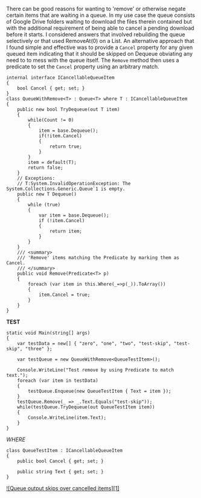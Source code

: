 There can be good reasons for wanting to 'remove' or otherwise negate certain items that are waiting in a queue. In my use case the queue consists of Google Drive folders waiting to download the files therein contained but with the additional requirement of being able to cancel a pending download before it starts. I considered answers that involved rebuilding the queue selectively or that used RemoveAt(0) on a List<T>. An alternative approach that I found simple and effective was to provide a `Cancel` property for any given queued item indicating that it should be skipped on Dequeue obviating any need to  to mess with the queue itself. The `Remove` method then uses a predicate to set the `Cancel` property using an arbitrary match. 

    internal interface ICancellableQueueItem
    {
        bool Cancel { get; set; }
    }
    class QueueWithRemove<T> : Queue<T> where T : ICancellableQueueItem
    {
        public new bool TryDequeue(out T item)
        {
            while(Count != 0)
            {
                item = base.Dequeue();
                if(!item.Cancel)
                {
                    return true;
                }
            }
            item = default(T);
            return false;
        }
        // Exceptions:
        // T:System.InvalidOperationException: The System.Collections.Generic.Queue`1 is empty.
        public new T Dequeue()
        {
            while (true)
            {
                var item = base.Dequeue();
                if (!item.Cancel)
                {
                    return item;
                }
            }
        }
        /// <summary>
        /// 'Remove' items matching the Predicate by marking them as Cancel.
        /// </summary>
        public void Remove(Predicate<T> p)
        {
            foreach (var item in this.Where(_=>p(_)).ToArray())
            {
                item.Cancel = true;
            }
        }
    }

**TEST**

    static void Main(string[] args)
    {
        var testData = new[] { "zero", "one", "two", "test-skip", "test-skip", "three" };

        var testQueue = new QueueWithRemove<QueueTestItem>();

        Console.WriteLine("Test remove by using Predicate to match text.");
        foreach (var item in testData)
        {
            testQueue.Enqueue(new QueueTestItem { Text = item });
        }
        testQueue.Remove(_ => _.Text.Equals("test-skip"));
        while(testQueue.TryDequeue(out QueueTestItem item))
        {
            Console.WriteLine(item.Text);
        }
    }

*WHERE*

    class QueueTestItem : ICancellableQueueItem
    {
        public bool Cancel { get; set; }

        public string Text { get; set; }
    }

[![Queue output skips over cancelled items][1]]()